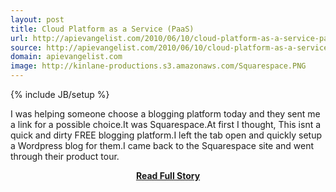 ```yaml
---
layout: post
title: Cloud Platform as a Service (PaaS)
url: http://apievangelist.com/2010/06/10/cloud-platform-as-a-service-paas/
source: http://apievangelist.com/2010/06/10/cloud-platform-as-a-service-paas/
domain: apievangelist.com
image: http://kinlane-productions.s3.amazonaws.com/Squarespace.PNG
---
```

{% include JB/setup %}<p>I was helping someone choose a blogging platform today and they sent me a link for a possible choice.It was Squarespace.At first I thought, This isnt a quick and dirty FREE blogging platform.I left the tab open and quickly setup a Wordpress blog for them.I came back to the Squarespace site and went through their product tour.</p>
<center><p><a href="http://apievangelist.com/2010/06/10/cloud-platform-as-a-service-paas/" style='padding:25px; font-sze:18px; font-weight: bold;'>Read Full Story</a></p></center>
